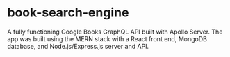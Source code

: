 # book-search-engine
A fully functioning Google Books GraphQL API built with Apollo Server. The app was built using the MERN stack with a React front end, MongoDB database, and Node.js/Express.js server and API.
